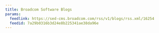 ```yaml
---
title: Broadcom Software Blogs
params:
  feedlink: https://sed-cms.broadcom.com/rss/v1/blogs/rss.xml/16254
  feedid: 7a29b0316b3d24e8b225341ae38da96e
---
```

